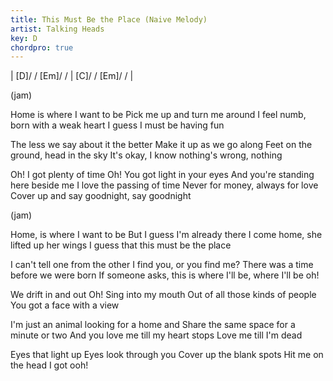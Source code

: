 ```yaml
---
title: This Must Be the Place (Naive Melody)
artist: Talking Heads
key: D
chordpro: true
---
```


| [D]/ / [Em]/ / | [C]/ / [Em]/ / |

(jam)

Home is where I want to be
Pick me up and turn me around
I feel numb, born with a weak heart
I guess I must be having fun

The less we say about it the better
Make it up as we go along
Feet on the ground, head in the sky
It's okay, I know nothing's wrong, nothing

Oh! I got plenty of time
Oh! You got light in your eyes
And you're standing here beside me
I love the passing of time
Never for money, always for love
Cover up and say goodnight, say goodnight

(jam)

Home, is where I want to be
But I guess I'm already there
I come home, she lifted up her wings
I guess that this must be the place

I can't tell one from the other
I find you, or you find me?
There was a time before we were born
If someone asks, this is where I'll be, where I'll be oh!

We drift in and out
Oh! Sing into my mouth
Out of all those kinds of people
You got a face with a view

I'm just an animal looking for a home and
Share the same space for a minute or two
And you love me till my heart stops
Love me till I'm dead

Eyes that light up
Eyes look through you
Cover up the blank spots
Hit me on the head I got ooh!